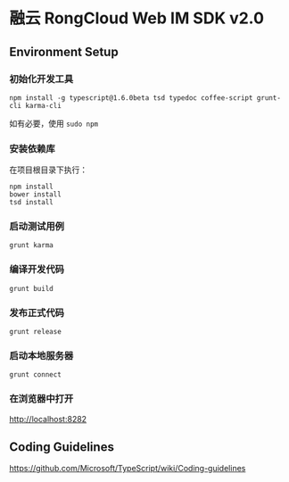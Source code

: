 # 融云 RongCloud Web IM SDK v2.0

## Environment Setup

### 初始化开发工具

```
npm install -g typescript@1.6.0beta tsd typedoc coffee-script grunt-cli karma-cli
```

如有必要，使用 `sudo npm`

### 安装依赖库

在项目根目录下执行：

```
npm install
bower install
tsd install
```

### 启动测试用例

```
grunt karma
```

### 编译开发代码

```
grunt build
```

### 发布正式代码

```
grunt release
```

### 启动本地服务器

```
grunt connect
```

### 在浏览器中打开

[http://localhost:8282](http://localhost:8282)

## Coding Guidelines

https://github.com/Microsoft/TypeScript/wiki/Coding-guidelines
